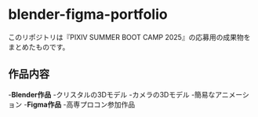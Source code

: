 # blender-figma-portfolio
このリポジトリは『PIXIV SUMMER BOOT CAMP 2025』の応募用の成果物をまとめたものです。
## 作品内容
-**Blender作品**
  -クリスタルの3Dモデル
  -カメラの3Dモデル
  -簡易なアニメーション
-**Figma作品**
  -高専プロコン参加作品
